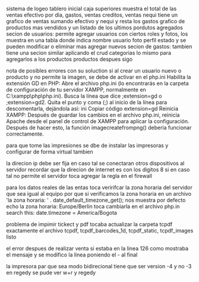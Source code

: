 sistema de logeo
tablero inicial caja superiores muestra el total de las ventas efectivo por dia, gastos, ventas creditos, ventas nequi
tiene un grafico de ventas sumando efectivo y nequi y resta los gastos
grafico de productos mas vendidos y un listado de los ultimos pordutos agregados
secion de usuarios:
permite agregar usuarios con ciertos roles y fotos, los muestra en una tabla donde indica nombre usuario foto perfil estado y se pueden modificar o eliminar mas agregar nuevos
secion de gastos:
tambien tiene una secion similar aplicando el crud
categorias lo mismo para agregarlos a los productos
productos despues sigo

nota de posibles errores con su soluction
si al crear un usuario nuevo o producto y no permite la imagen, se debe de activar en el php.ini 
Habilita la extensión GD en PHP:
Abre el archivo php.ini (lo encontrarás en la carpeta de configuración de tu servidor XAMPP, normalmente en C:\xampp\php\php.ini).
Busca la línea que dice ;extension=gd o ;extension=gd2.
Quita el punto y coma (;) al inicio de la línea para descomentarla, dejándola así:
ini
Copiar código
extension=gd
Reinicia XAMPP:
Después de guardar los cambios en el archivo php.ini, reinicia Apache desde el panel de control de XAMPP para aplicar la configuración.
Después de hacer esto, la función imagecreatefrompng() debería funcionar correctamente.

para que tome las impresiones se dbe de instalar las impresoras y configurar de forma virtual tambien

la direcion ip debe ser fija en caso tal se conectaran otros dispositivos al servidor 
recordar que la direcion de internet es con los digitos 8
si en caso tal no permite el servidor toca agregar la regla en el firewall

para los datos reales de las entas toca veririfcar la zona horaria del servidor que sea igual al equipo
por que si verificamos la zona horaria en un archivo 'la zona horaria: ' . date_default_timezone_get(); nos muestra por defecto echo la zona horaria: Europe/Berlin
toca cambiarla en el archivo php.in search this: date.timezone = America/Bogota

problema de impimir tickect y pdf tocaba actualizar la carpeta tcpdf exactamente el archivo tcpdf, tcpdf_barcodes_1d, tcpdf_static, tcpdf_images listo

el error despues de realizar venta si estaba en la linea 126 como mostraba el mensaje y se modifico la linea poniendo el - al final

la impresora par que sea modo bidirecional tiene que ser version -4 y no -3  en regedy se pude ver w+r y regedy
